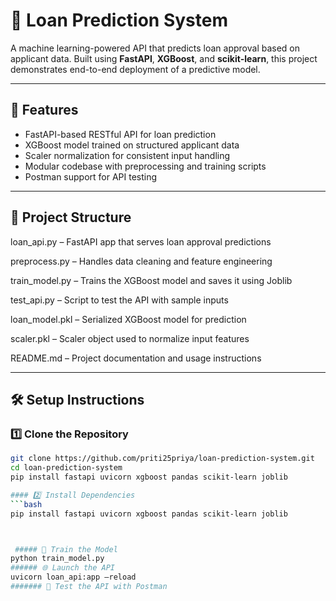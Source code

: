 # 🏦 Loan Prediction System

A machine learning-powered API that predicts loan approval based on applicant data. Built using **FastAPI**, **XGBoost**, and **scikit-learn**, this project demonstrates end-to-end deployment of a predictive model.

---

## 🚀 Features

- FastAPI-based RESTful API for loan prediction
- XGBoost model trained on structured applicant data
- Scaler normalization for consistent input handling
- Modular codebase with preprocessing and training scripts
- Postman support for API testing

---

## 📁 Project Structure

loan_api.py – FastAPI app that serves loan approval predictions

preprocess.py – Handles data cleaning and feature engineering

train_model.py – Trains the XGBoost model and saves it using Joblib

test_api.py – Script to test the API with sample inputs

loan_model.pkl – Serialized XGBoost model for prediction

scaler.pkl – Scaler object used to normalize input features

README.md – Project documentation and usage instructions

---

## 🛠️ Setup Instructions

### 1️⃣ Clone the Repository
```bash
git clone https://github.com/priti25priya/loan-prediction-system.git
cd loan-prediction-system
pip install fastapi uvicorn xgboost pandas scikit-learn joblib

#### 2️⃣ Install Dependencies
```bash
pip install fastapi uvicorn xgboost pandas scikit-learn joblib



 ##### 🧠 Train the Model
python train_model.py
###### 🌐 Launch the API
uvicorn loan_api:app –reload
####### 🧪 Test the API with Postman


